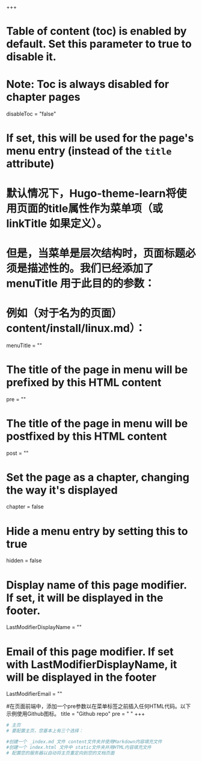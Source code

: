 +++
# Table of content (toc) is enabled by default. Set this parameter to true to disable it.
# Note: Toc is always disabled for chapter pages
disableToc = "false"

# If set, this will be used for the page's menu entry (instead of the `title` attribute)
# 默认情况下，Hugo-theme-learn将使用页面的title属性作为菜单项（或linkTitle 如果定义）。
# 但是，当菜单是层次结构时，页面标题必须是描述性的。我们已经添加了menuTitle 用于此目的的参数：
# 例如（对于名为的页面） content/install/linux.md）：
menuTitle = ""

# The title of the page in menu will be prefixed by this HTML content
pre = ""

# The title of the page in menu will be postfixed by this HTML content
post = ""

# Set the page as a chapter, changing the way it's displayed
chapter = false

# Hide a menu entry by setting this to true
hidden = false

# Display name of this page modifier. If set, it will be displayed in the footer.
LastModifierDisplayName = ""

# Email of this page modifier. If set with LastModifierDisplayName, it will be displayed in the footer
LastModifierEmail = ""

#在页面前端中，添加一个pre参数以在菜单标签之前插入任何HTML代码。以下示例使用Github图标。
title = "Github repo"
pre = "<i class='fab fa-github'></i> "
+++

```bash
# 主页
# 要配置主页，您基本上有三个选择：

#创建一个 _index.md 文件 content文件夹并使用Markdown内容填充文件
#创建一个 index.html 文件中 static文件夹并用HTML内容填充文件
# 配置您的服务器以自动将主页重定向到您的文档页面

```

